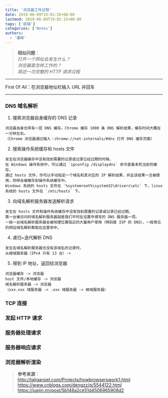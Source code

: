 ```yaml
---
title: '浏览器工作过程'
date: 2019-06-09T19:01:55+08:00
lastmod: 2019-06-09T19:02:15+08:00
tags: ['前端']
categories: ['Notes']
authors:
  - '潘峰'
---
```


> **相似问题**：  
> _打开一个网址会发生什么？_  
> _浏览器是怎样工作的？_  
> _简述一次完整的 HTTP 请求过程_

---

First Of All：在浏览器地址栏输入 URL 并回车

---

### DNS 域名解析

1. 搜索浏览器自身缓存的 DNS 记录

```text
浏览器自身也带有一层 DNS 缓存。Chrome 缓存 1000 条 DNS 解析结果，缓存时间大概在一分钟左右。
（Chrome 浏览器通过输入：chrome://net-internals/#dns 打开 DNS 缓存页面）
```

2. 搜索操作系统缓存和 hosts 文件

```text
发生在浏览器缓存中没有找到需要的记录或记录已经过期的时候。
在 Windows 操作系统中，可以通过 `ipconfig /displaydns` 命令查看本机当前的缓存。
通过 hosts 文件，你可以手动指定一个域名和其对应的 IP 解析结果，并且该结果一旦被使用，同样会被缓存到操作系统缓存中。
Windows 系统的 hosts 文件在 `%systemroot%\system32\drivers\etc` 下，linux 系统的 hosts 文件在 `/etc/hosts` 下。
```

3. 向域名解析服务器发送解析请求

```text
发生在 hosts 文件和操作系统缓存中没有找到需要的记录或记录已经过期。
第一台被访问的域名解析服务器就是我们平时在设置中填写的 DNS 服务器一项。
一般一台域名解析服务器会被地理位置临近的大量用户使用（特别是 ISP 的 DNS），一般常见的网站域名解析都能在这里命中。
```

4. 递归+迭代解析 DNS

```text
发生在域名解析服务器也没有该域名的记录时。
从根域服务器（IPv4 只有 13 台）->
```

5. 得到 IP 地址，返回给浏览器

```text
浏览器缓存 -> 浏览器
host 文件/本地缓存 -> 浏览器
域名解析服务器 -> 浏览器
（xxx.xxx 域服务器 -> .xxx 域服务器 -> 根域服务器）
```

### TCP 连接

### 发起 HTTP 请求

### 服务器处理请求

### 服务器响应请求

### 浏览器解析渲染

> **参考来源**：  
> http://taligarsiel.com/Projects/howbrowserswork1.html  
> https://www.cnblogs.com/dengzz/p/5544122.html  
> https://juejin.im/post/5b148a2ce51d4506965908d2
